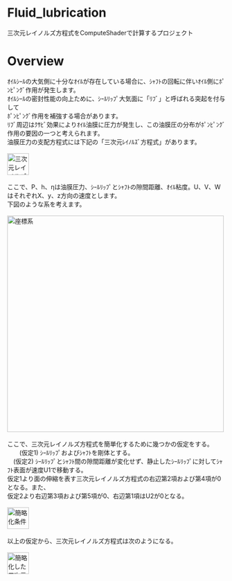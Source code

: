 # Fluid_lubrication
三次元レイノルズ方程式をComputeShaderで計算するプロジェクト

# Overview
ｵｲﾙｼｰﾙの大気側に十分なｵｲﾙが存在している場合に、ｼｬﾌﾄの回転に伴いｵｲﾙ側にﾎﾟﾝﾋﾟﾝｸﾞ作用が発生します。
<br>
ｵｲﾙｼｰﾙの密封性能の向上ために、ｼｰﾙﾘｯﾌﾟ大気面に「ﾘﾌﾞ」と呼ばれる突起を付与して
<br>
ﾎﾟﾝﾋﾟﾝｸﾞ作用を補強する場合があります。
<br>
ﾘﾌﾞ周辺はｸｻﾋﾞ効果によりｵｲﾙ油膜に圧力が発生し、この油膜圧の分布がﾎﾟﾝﾋﾟﾝｸﾞ作用の要因の一つと考えられます。
<br>
油膜圧力の支配方程式には下記の「三次元ﾚｲﾉﾙｽﾞ方程式」があります。
<br>
<br>
<img src="https://user-images.githubusercontent.com/52177886/68773045-398e0780-066e-11ea-8863-1fae1f27507b.jpg" height="50px" alt="三次元レイノルズ方程式">
<br>
<br>
ここで、P、h、ηは油膜圧力、ｼｰﾙﾘｯﾌﾟとｼｬﾌﾄの隙間距離、ｵｲﾙ粘度。U、V、WはそれぞれX、y、z方向の速度とします。
<br>
下図のような系を考えます。
<br>
<br>
<img src="https://user-images.githubusercontent.com/52177886/68772400-16af2380-066d-11ea-9685-d4498cb13b94.jpg" width="500px" alt="座標系">
<br>
<br>
ここで、三次元レイノルズ方程式を簡単化するために幾つかの仮定をする。
<br>
　　(仮定1) ｼｰﾙﾘｯﾌﾟおよびｼｬﾌﾄを剛体とする。
<br>
  　(仮定2) ｼｰﾙﾘｯﾌﾟとｼｬﾌﾄ間の隙間距離が変化せず、静止したｼｰﾙﾘｯﾌﾟに対してｼｬﾌﾄ表面が速度U1で移動する。
<br>
仮定1より面の伸縮を表す三次元レイノルズ方程式の右辺第2項および第4項が0となる。また、
<br>
仮定2より右辺第3項および第5項が0、右辺第1項はU2が0となる。
<br><br>
<img src="https://user-images.githubusercontent.com/52177886/69241289-d65a2300-0be1-11ea-8a42-0736b65340bf.jpg" height="50px" alt="簡略化条件">
<br><br>
以上の仮定から、三次元レイノルズ方程式は次のようになる。
<br><br>
<img src="https://user-images.githubusercontent.com/52177886/69241318-e7a32f80-0be1-11ea-93c9-52c0a0592298.jpg" height="50px" alt="簡略化した三次元ﾚｲﾙｽﾞ方程式">
<br><br>
